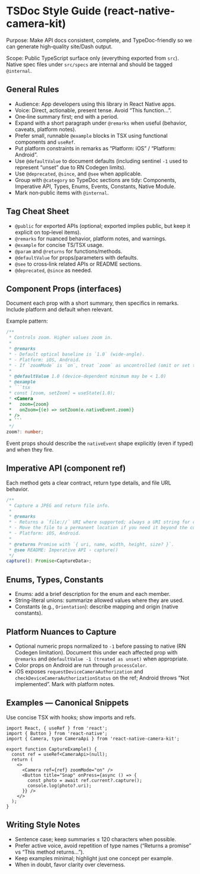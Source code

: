 # TSDoc Style Guide (react-native-camera-kit)

Purpose: Make API docs consistent, complete, and TypeDoc-friendly so we can generate high‑quality site/Dash output.

Scope: Public TypeScript surface only (everything exported from `src`). Native spec files under `src/specs` are internal and should be tagged `@internal`.

## General Rules
- Audience: App developers using this library in React Native apps.
- Voice: Direct, actionable, present tense. Avoid “This function…”.
- One‑line summary first; end with a period.
- Expand with a short paragraph under `@remarks` when useful (behavior, caveats, platform notes).
- Prefer small, runnable `@example` blocks in TSX using functional components and `useRef`.
- Put platform constraints in remarks as “Platform: iOS” / “Platform: Android”.
- Use `@defaultValue` to document defaults (including sentinel `-1` used to represent “unset” due to RN Codegen limits).
- Use `@deprecated`, `@since`, and `@see` when applicable.
- Group with `@category` so TypeDoc sections are tidy: Components, Imperative API, Types, Enums, Events, Constants, Native Module.
- Mark non‑public items with `@internal`.

## Tag Cheat Sheet
- `@public` for exported APIs (optional; exported implies public, but keep it explicit on top‑level items).
- `@remarks` for nuanced behavior, platform notes, and warnings.
- `@example` for concise TS/TSX usage.
- `@param` and `@returns` for functions/methods.
- `@defaultValue` for props/parameters with defaults.
- `@see` to cross‑link related APIs or README sections.
- `@deprecated`, `@since` as needed.

## Component Props (interfaces)
Document each prop with a short summary, then specifics in remarks. Include platform and default when relevant.

Example pattern:

```ts
/**
 * Controls zoom. Higher values zoom in.
 *
 * @remarks
 * - Default optical baseline is `1.0` (wide‑angle).
 * - Platform: iOS, Android.
 * - If `zoomMode` is `on`, treat `zoom` as uncontrolled (omit or set to `undefined`).
 *
 * @defaultValue 1.0 (device‑dependent minimum may be < 1.0)
 * @example
 * ```tsx
 * const [zoom, setZoom] = useState(1.0);
 * <Camera
 *   zoom={zoom}
 *   onZoom={(e) => setZoom(e.nativeEvent.zoom)}
 * />
 * ```
 */
zoom?: number;
```

Event props should describe the `nativeEvent` shape explicitly (even if typed) and when they fire.

## Imperative API (component ref)
Each method gets a clear contract, return type details, and file URL behavior.

```ts
/**
 * Capture a JPEG and return file info.
 *
 * @remarks
 * - Returns a `file://` URI where supported; always a URI string for consistency.
 * - Move the file to a permanent location if you need it beyond the current session.
 * - Platform: iOS, Android.
 *
 * @returns Promise with `{ uri, name, width, height, size? }`.
 * @see README: Imperative API › capture()
 */
capture(): Promise<CaptureData>;
```

## Enums, Types, Constants
- Enums: add a brief description for the enum and each member.
- String‑literal unions: summarize allowed values where they are used.
- Constants (e.g., `Orientation`): describe mapping and origin (native constants).

## Platform Nuances to Capture
- Optional numeric props normalized to `-1` before passing to native (RN Codegen limitation). Document this under each affected prop with `@remarks` and `@defaultValue -1 (treated as unset)` when appropriate.
- Color props on Android are run through `processColor`.
- iOS exposes `requestDeviceCameraAuthorization` and `checkDeviceCameraAuthorizationStatus` on the ref; Android throws “Not implemented”. Mark with platform notes.

## Examples — Canonical Snippets
Use concise TSX with hooks; show imports and refs.

```tsx
import React, { useRef } from 'react';
import { Button } from 'react-native';
import { Camera, type CameraApi } from 'react-native-camera-kit';

export function CaptureExample() {
  const ref = useRef<CameraApi>(null);
  return (
    <>
      <Camera ref={ref} zoomMode="on" />
      <Button title="Snap" onPress={async () => {
        const photo = await ref.current?.capture();
        console.log(photo?.uri);
      }} />
    </>
  );
}
```

## Writing Style Notes
- Sentence case; keep summaries ≤ 120 characters when possible.
- Prefer active voice, avoid repetition of type names (“Returns a promise” vs “This method returns…”).
- Keep examples minimal; highlight just one concept per example.
- When in doubt, favor clarity over cleverness.

